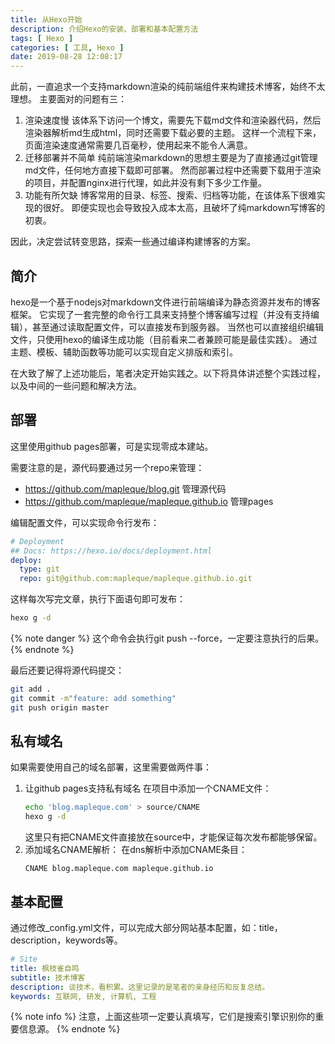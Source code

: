 ```yaml
---
title: 从Hexo开始
description: 介绍Hexo的安装、部署和基本配置方法
tags: [ Hexo ]
categories: [ 工具, Hexo ]
date: 2019-08-28 12:08:17
---
```


此前，一直追求一个支持markdown渲染的纯前端组件来构建技术博客，始终不太理想。
主要面对的问题有三：

1. 渲染速度慢
    该体系下访问一个博文，需要先下载md文件和渲染器代码，然后渲染器解析md生成html，同时还需要下载必要的主题。
    这样一个流程下来，页面渲染速度通常需要几百毫秒，使用起来不能令人满意。
1. 迁移部署并不简单
    纯前端渲染markdown的思想主要是为了直接通过git管理md文件，任何地方直接下载即可部署。
    然而部署过程中还需要下载用于渲染的项目，并配置nginx进行代理，如此并没有剩下多少工作量。
1. 功能有所欠缺
    博客常用的目录、标签、搜索、归档等功能，在该体系下很难实现的很好。
    即便实现也会导致投入成本太高，且破坏了纯markdown写博客的初衷。

因此，决定尝试转变思路，探索一些通过编译构建博客的方案。

简介
----

hexo是一个基于nodejs对markdown文件进行前端编译为静态资源并发布的博客框架。
它实现了一套完整的命令行工具来支持整个博客编写过程（并没有支持编辑），甚至通过读取配置文件，可以直接发布到服务器。
当然也可以直接组织编辑文件，只使用hexo的编译生成功能（目前看来二者兼顾可能是最佳实践）。
通过主题、模板、辅助函数等功能可以实现自定义排版和索引。

在大致了解了上述功能后，笔者决定开始实践之。以下将具体讲述整个实践过程，以及中间的一些问题和解决方法。

部署
----

这里使用github pages部署，可是实现零成本建站。

需要注意的是，源代码要通过另一个repo来管理：
- https://github.com/mapleque/blog.git 管理源代码
- https://github.com/mapleque/mapleque.github.io 管理pages

编辑配置文件，可以实现命令行发布：
```yaml _config.yml
# Deployment
## Docs: https://hexo.io/docs/deployment.html
deploy:
  type: git
  repo: git@github.com:mapleque/mapleque.github.io.git
```

这样每次写完文章，执行下面语句即可发布：
```bash
hexo g -d
```

{% note danger %}
这个命令会执行git push --force，一定要注意执行的后果。
{% endnote %}

最后还要记得将源代码提交：
```bash
git add .
git commit -m"feature: add something"
git push origin master
```

私有域名
----

如果需要使用自己的域名部署，这里需要做两件事：
1. 让github pages支持私有域名
    在项目中添加一个CNAME文件：
    ```bash
    echo 'blog.mapleque.com' > source/CNAME
    hexo g -d
    ```
    这里只有把CNAME文件直接放在source中，才能保证每次发布都能够保留。
1. 添加域名CNAME解析：
    在dns解析中添加CNAME条目：
    ```
    CNAME blog.mapleque.com mapleque.github.io
    ```

基本配置
----

通过修改_config.yml文件，可以完成大部分网站基本配置，如：title，description，keywords等。

```yaml _config.yml
# Site
title: 枫枝雀自鸣
subtitle: 技术博客
description: 谈技术，看积累。这里记录的是笔者的亲身经历和反复总结。
keywords: 互联网, 研发, 计算机, 工程
```

{% note info %}
注意，上面这些项一定要认真填写，它们是搜索引擎识别你的重要信息源。
{% endnote %}
